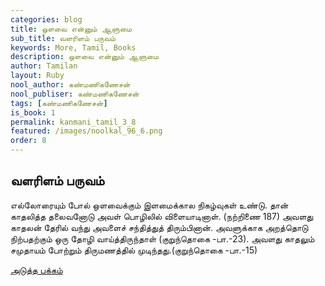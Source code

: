 ```yaml
---
categories: blog
title: ஒளவை என்னும் ஆளுமை
sub_title: வளரிளம் பருவம்
keywords: More, Tamil, Books
description: ஒளவை என்னும் ஆளுமை
author: Tamilan
layout: Ruby
nool_author: கண்மணிகணேசன்
nool_publiser: கண்மணிகணேசன்
tags: [கண்மணிகணேசன்]
is_book: 1
permalink: kanmani_tamil_3_8
featured: /images/noolkal_96_6.png
order: 8
---
```



## வளரிளம் பருவம்

எல்லோரையும் போல் ஒளவைக்கும் இளமைக்கால நிகழ்வுகள் உண்டு. தான் காதலித்த தலைவனோடு அவள் பொழிலில் விளையாடினாள். (நற்றிணை 187) அவளது காதலன் தேரில் வந்து அவளைச் சந்தித்துத் திரும்பினான். அவளுக்காக அறத்தொடு நிற்பதற்கும் ஒரு தோழி வாய்த்திருந்தாள் (குறுந்தொகை -பா.-23). அவளது காதலும் சமுதாயம் போற்றும் திருமணத்தில் முடிந்தது.(குறுந்தொகை -பா.-15)

[அடுத்த பக்கம்](kanmani_tamil_3_9)